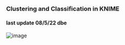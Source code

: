 ### Clustering and Classification in KNIME
#### last update 08/5/22 dbe

![image](https://user-images.githubusercontent.com/52699611/167308278-bfe5c391-526c-4f2b-a959-241ac9f96478.png)
